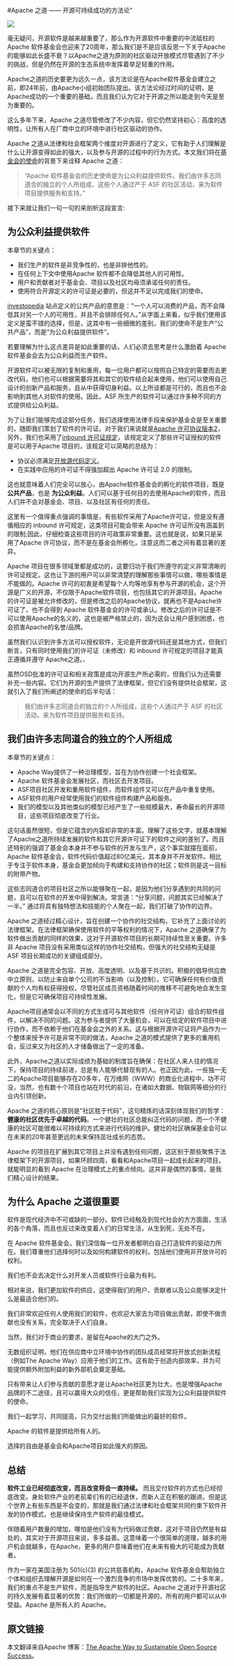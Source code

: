 #Apache 之道 —— 开源可持续成功的方法论"

![](http://nashvillebandroomrepair.com/wp-content/uploads/2017/05/AdobeStock_111060361-1024x512.jpeg)

毫无疑问，开源软件是越来越重要了，那么作为开源软件中重要的中流砥柱的 Apache 软件基金会也迎来了20周年，那么我们是不是应该反思一下关于Apache的能够如此长盛不衰？以Apache之道为原则的社区驱动开放模式尽管遇到了不少的挑战，但是仍然在开源的生态系统中发挥着举足轻重的作用。

Apache之道的历史要更为远久一点，该方法论是在Apache软件基金会建立之前，即24年前，由Apache小组初始团队提出。该方法论经过时间的证明，是Apache成功的一个重要的基础，而且我们认为它对于开源之所以能走到今天是至为重要的。

这么多年下来，Apache 之道尽管修改了不少内容，但它仍然坚持初心：高度的透明性，让所有人在厂商中立的环境中进行社区驱动的协作。

Apache 之道从法律和社会框架两个维度对开源进行了定义，它有助于人们理解是什么让开源变得如此的强大，以及参与开源的过程中的行为方式。本文我们将在[基金会的使命](https://www.apache.org/foundation/)的背景下来诠释 Apache 之道：

> “Apache 软件基金会的历史使命是为公众利益提供软件。我们由许多志同道合的独立的个人所组成，这些个人通过产于 ASF 的社区活动，来为软件项目提供服务和支持。”

接下来就让我们一句一句的来剖析这段宣言:

## 为公众利益提供软件

本章节的关键点：

* 我们生产的软件是非竞争性的，也是非排他性的。
* 在任何上下文中使用Apache 软件都不会降低其他人的可用性。
* 用户和贡献者对于基金会、项目以及社区均毋须承诺任何的责任。
* 使用符合开源定义的许可证是必要的，但这并不足以完成我们的使命。

[investopedia](https://www.investopedia.com/terms/p/public-good.asp) 站点定义的公共产品的意思是：”一个人可以消费的产品，而不会降低其对另一个人的可用性，并且不会排除任何人。”从字面上来看，似乎我们使用该定义是蛮不错的选择，但是，这其中有一些细微的差别，我们的使命不是生产“公共产品”，而是“为公众利益提供软件”。

若要理解为什么这点差异是如此重要的话，人们必须去思考是什么激励着 Apache 软件基金会去为公众利益而生产软件。

开源软件可以被无限的复制和重用，每一位用户都可以按照自己特定的需要而去更改代码，他们也可以根据需要将其和其它的软件结合起来使用，他们可以使用自己设计的创新产品和服务，且从中获得切身利益。以上所谈都是可行的，而且也不会影响到其他人对软件的使用。因此，ASF 所生产的软件可以通过许多种不同的方式提供给公众利益。

为了让我们能够完成这部分任务，我们选择使用法律手段来保护基金会是至关重要的，随即我们策划了软件的许可证。对于我们来说就是[Apache 许可协议版本2](https://www.apache.org/licenses/LICENSE-2.0.html)，另外，我们也采用了[inbound 许可证规定](https://apache.org/legal/resolved.html)，该规定定义了那些许可证授权的软件是可以用于Apache 项目的，该规定可以简略的总结为：

* 协议必须满足[开放源代码定义](https://opensource.org/osd)。
* 在实践中应用的许可证不得强加超出 Apache 许可证 2.0 的限制。

这也就意味着人们完全可以放心，由Apache软件基金会的孵化的软件项目，既是 **公共产品**，也是 **为公众利益**。人们可以基于任何目的去使用Apache的软件，而且人们并不会对基金会、项目、以及社区有任何的责任。

这里有一个值得重点强调的事情是，有些软件采用了Apache许可证，但是没有遵循相应的 inbound 许可规定，这类项目可能会带来 Apache 许可证所没有涵盖到的限制;因此，仔细检查这些项目的许可政策非常重要。这也就是说，如果只是采用了Apache 许可协议，而不是在基金会所孵化，注意这而二者之间有着显著的差异。

Apache 项目在很多领域里都是成功的，这要归功于我们所遵守的定义非常清晰的许可证规定。这也让下游的用户可以非常清楚的理解那些事情可以做，哪些事情是不能做的。Apache 许可的初衷是希望每个人均等地享有参与开源的机会，这个开源是广义的开源，不仅限于Apache软件项目，也包括其它的开源项目。Apache的许可证是被允许修改的，但是修改之后的Apache协议，就再也不是Apache许可证了，也不会得到 Apache 软件基金会的许可或承认。修改之后的许可证是不可以使用Apache的名义的，这也是被严格禁止的，因为这会让用户感到困惑，也会损害Apache的名誉/品牌。

虽然我们认识到许多方法可以授权软件，无论是开放源代码还是其他方式，但我们断言，只有同时使用我们的许可证（未修改）和 inbound 许可规定的项目才能真正遵循并遵守 Apache之道。、

虽然OSD批准的许可证和相关政策是成功开源生产所必需的，但我们认为还需要补充一些内容。它们为开源的生产提供了法律框架，但它们没有提供社会框架，这就引入了我们所阐述的使命的后半句话：

> 我们由许多志同道合的独立的个人所组成，这些个人通过产于 ASF 的社区活动，来为软件项目提供服务和支持。

## 我们由许多志同道合的独立的个人所组成

本章节的关键点：

* Apache Way提供了一种治理模型，旨在为协作创建一个社会框架。
* Apache 软件基金会发展社区，而社区去开发项目。
* ASF项目社区开发和重用软件组件，而软件组件又可以在产品中重复使用。
* ASF软件的用户经常使用我们的软件组件构建产品和服务。
* 我们的模型以及其他类似的模型已经产生了一些规模最大，寿命最长的开源项目，这些项目彻底改变了行业。

这句话虽然很短，但是它蕴含的内容却非常的丰富。理解了这些文字，就基本理解了Apache之道所持续发展的软件和其它开源许可证下的软件之间的差别了。而且还特别的强调了基金会本身并不参与软件的开发与生产，这个事实就摆在面前，Apache 软件基金会，软件代码价值超过80亿美元，其本身并不开发软件。相比于专注于软件本身，基金会更加倾向于构建和支持协作的社区；软件则是这一目标的附带产物。

这些志同道合的项目社区之所以能够聚在一起，是因为他们分享遇到的共同的问题，且可以在软件的开发中得到解决。常言道：“分享问题，问题其实已经解决了一半。” 通过将具有独特想法和技能的个人聚在一起，我们打破了协作的边界。

Apache 之道经过精心设计，旨在创建一个协作的社交结构，它补充了上面讨论的法律框架。在法律框架确保使用软件的平等权利的情况下，Apache 之道确保了为软件做出贡献的同样的效果，这对于开源软件项目的长期可持续性至关重要。许多非 Apache 项目没有采用类似这样的协作社交结构，但强大的社交结构无疑是 ASF 项目长期成功的关键组成部分。

Apache 之道是完全包容、开放、高度透明、以及基于共识的。积极的倡导供应商中立原则，以防止来自单个公司的不当影响（以及控制）。它可确保任何有价值贡献的个人均有权获得授权，尽管社区成员资格随着时间的推移不可避免地会发生变化，但是它可确保项目可持续性发展。

Apache项目通常会以不同的方式生成可与其他软件（任何许可证）组合的软件组件，以解决不同的问题。这为参与者提供了大量机会，可以在给定的软件项目中进行协作，而不依赖于他们在基金会之外的关系。这与根据开源许可证将产品作为一个整体来授予许可是非常不同的做法，Apache 之道的模式提供了更多的重用机会，反过来又为社区的人才储备做出了一定的准备。

此外，Apache之道以实际成绩为基础的制度旨在确保：在社区人来人往的情况下，保持项目的持续前进，总是有人能够代替现有的人。也正因为此，一些独一无二的Apache项目能够存在20多年，在万维网（WWW）的商业化进程中，功不可没，当然，也有数十个项目也站在时代的前沿，在诸如大数据、物联网等细分的行业内引领创新。

Apache 之道的核心原则是”社区胜于代码”，这句精炼的话深刻体现我们的哲学：**健康的社区优先于卓越的代码**。一个健壮的社区总能纠正代码的问题，而一个不健康的社区可能很难以可持续的方式来进行代码的维护。健壮的社区确保基金会可以在未来的20年甚至更远的未来保持茁壮成长的态势。

Apache 的项目在扩展到其它项目上并没有遇到任何问题，这区别于那些聚焦于法律框架下的开源项目，如果环顾四周，看看和Apache项目一起成长起来的项目，就能明显的看到 Apache 在治理模式上的重点倾向。这并非是偶然的事情，是我们精心设计的结果。

## 为什么 Apache 之道很重要

软件是现代经济中不可或缺的一部分。软件已经触及到现代社会的方方面面，生活的各个角落，而且也反过来改变着人们的日常生活，从生到死，无处不在。

在 Apache 软件基金会，我们深信每一位开发者都明白自己打造软件的驱动力所在。我们尊重他们选择何时以及如何构建软件的权利，包括他们使用非开放许可的权利。

我们也不会去决定什么对开发人员或软件行业最为有利。

相对来说，我们更加软件的供应，这使得我们的用户、贡献者以及公众能够决定什么是最适合他们的。

我们非常欢迎任何人使用我们的软件，也欢迎大家去为项目做出贡献，即使不做贡献也没有关系，完全取决于人们自身。

当然，我们对于商业的要求，是留在Apache的大门之外。

无数组织证明，他们在供应商中立环境中协作的团队成员经常将开放式创新流程（例如The Apache Way）应用于他们的工作。这有助于创造内部效率，并为可能提供额外附加利益的新外部机会奠定基础。

只有带来让人们参与贡献的意愿才是让Apache社区更为壮大，也是增强Apache品牌的不二途径，且可以赢得大众的信任，更是帮助我们实现为公众利益提供软件的使命。

我们一起学习，共同提高，只为交付出我们所能做出的最好的软件。

Apache 的软件是提供给所有人的。

选择的自由是基金会和Apache项目如此强大的原因。

## 总结

**软件工业已经彻底改变，而且改变将会一直持续。** 而且交付软件的方式也已经彻底改变。身处软件产业的老前辈们有的已经退休，而新人正在积极的跟进。但是这个世界上有些东西是不会变的，那就是我们通过法律和社会框架共同约束下软件开发的协作模式，也是继续保持生产软件的最佳模式。

伴随着用户数量的增加，哪怕是他们没有为代码做过贡献，这对于项目仍然是有益处的，其实对于开源项目来说，多多益善。这意味着一个很简单的道理，越多的用户机会就越多，在Apache，更多的用户意味着他们在未来有极大的可能成为贡献者。

作为一家在美国注册为 501(c)(3) 的公共慈善机构，Apache 软件基金会帮助独立个体和组织去理解开源是如何在一个激烈竞争的市场中发挥优势的。二十多年来，我们的重点不是生产软件，而是指导生产软件的社区。Apache 之道对于开源社区的持久发展有着显著的优势：我们所做的一切都是开源的，所有的用户都可以从中受益。Apache 是所有人的 Apache。

## 原文链接

本文翻译来自Apache 博客：[The Apache Way to Sustainable Open Source Success](https://blogs.apache.org/foundation/entry/the-apache-way-to-sustainable)。
